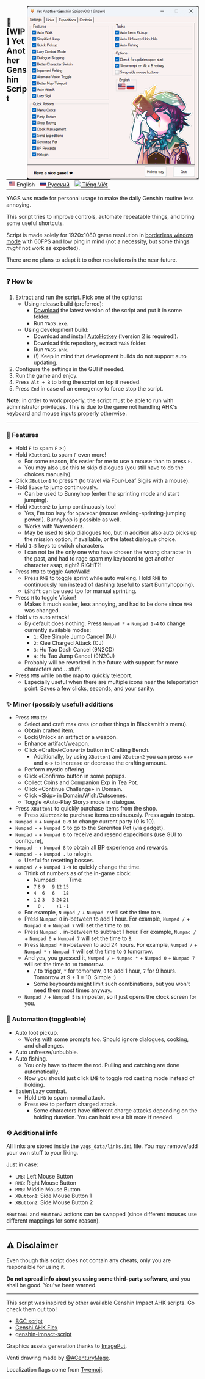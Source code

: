 <img src="./ScriptPreview.png" alt="Happy Moople" align="right" width="450">

## 🎈 [WIP] Yet Another Genshin Script

<table>
  <tr>
    <td valign="center"><img src="https://github.com/twitter/twemoji/blob/master/assets/svg/1f1fa-1f1f8.svg" width="16"/> English</td>
    <td valign="center"><a href="README_RU.md"><img src="https://github.com/twitter/twemoji/blob/master/assets/svg/1f1f7-1f1fa.svg" width="16"/> Русский</a></td>
    <td valign="center"><a href="README_VN.md"><img src="https://em-content.zobj.net/thumbs/160/twitter/53/flag-for-vietnam_1f1fb-1f1f3.png" width="16"/> Tiếng Việt</td>
  </tr>
</table>

YAGS was made for personal usage to make the daily Genshin routine less annoying.

This script tries to improve controls, automate repeatable things, and bring some useful shortcuts.

Script is made solely for 1920x1080 game resolution in [borderless window mode](https://gaming.stackexchange.com/a/376533) with 60FPS and low ping in mind (not a necessity, but some things *might* not work as expected).

There are no plans to adapt it to other resolutions in the near future.

---

### ❓ How to
1. Extract and run the script. Pick one of the options:
	- Using release build (preferred):
		- [Download](https://github.com/SoSeDiK/YAGS/releases/latest/download/YAGS.exe) the latest version of the script and put it in some folder.
		- Run `YAGS.exe`.
	- Using development build:
		- Download and install [AutoHotkey](https://www.autohotkey.com/) (❕version 2 is required❕).
		- Download this repository, extract `YAGS` folder.
		- Run `YAGS.ahk`.
		- (!) Keep in mind that development builds do not support auto updating.
2. Configure the settings in the GUI if needed.
3. Run the game and enjoy.
4. Press `Alt + B` to bring the script on top if needed.
5. Press `End` in case of an emergency to force stop the script.

**Note:** in order to work properly, the script must be able to run with administrator privileges. This is due to the game not handling AHK's keyboard and mouse inputs properly otherwise.

---

### 🎨 Features
- Hold `F` to spam `F` >:)
- Hold `XButton1` to spam `F` even more!
  - For some reason, it's easier for me to use a mouse than to press `F`.
  - You may also use this to skip dialogues (you still have to do the choices manually).
- Click `XButton1` to press `T` (to travel via Four-Leaf Sigils with a mouse).
- Hold `Space` to jump continuously.
  - Can be used to Bunnyhop (enter the sprinting mode and start jumping).
- Hold `XButton2` to jump continuously too!
  - Yes, I'm too lazy for `Spacebar` (mouse walking-sprinting-jumping power!). Bunnyhop is possible as well.
  - Works with Waveriders.
  - May be used to skip dialogues too, but in addition also auto picks up the mission option, if available, or the latest dialogue choice.
- Hold `1-5` keys to switch characters.
  - I can not be the only one who have chosen the wrong character in the past, and had to rage spam my keyboard to get another character asap, right? RIGHT?!
- Press `MMB` to toggle AutoWalk!
  - Press `RMB` to toggle sprint while auto walking. Hold `RMB` to continuously run instead of dashing (useful to start Bunnyhopping).
  - `LShift` can be used too for manual sprinting.
- Press `H` to toggle Vision!
  - Makes it much easier, less annoying, and had to be done since `MMB` was changed.
- Hold `V` to auto attack!
  - By default does nothing. Press `Numpad *` + `Numpad 1-4` to change currently available modes:
    - `1`: Klee Simple Jump Cancel (NJ)
    - `2`: Klee Charged Attack (CJ)
    - `3`: Hu Tao Dash Cancel (9N2CD)
    - `4`: Hu Tao Jump Cancel (9N2CJ)
  - Probably will be reworked in the future with support for more characters and… stuff.
- Press `MMB` while on the map to quickly teleport.
  - Especially useful when there are multiple icons near the teleportation point. Saves a few clicks, seconds, and your sanity.

### ✨ Minor (possibly useful) additions
- Press `MMB` to:
  - Select and craft max ores (or other things in Blacksmith's menu).
  - Obtain crafted item.
  - Lock/Unlock an artifact or a weapon.
  - Enhance artifact/weapon.
  - Click «Craft»/«Convert» button in Crafting Bench.
	- Additionally, by using `XButton1` and `XButton2` you can press «+» and «-» to increase or decrease the crafting amount.
  - Perform mystic offering.
  - Click «Confirm» button in some popups.
  - Collect Coins and Companion Exp in Tea Pot.
  - Click «Continue Challenge» in Domain.
  - Click «Skip» in Domain/Wish/Cutscenes.
  - Toggle «Auto-Play Story» mode in dialogue.
- Press `XButton1` to quickly purchase items from the shop.
  - Press `XButton2` to purchase items continuously. Press again to stop.
- `Numpad +` + `Numpad 0-9` to change current party (0 is 10).
- `Numpad -` + `Numpad 5` to go to the Serenitea Pot (via gadget).
- `Numpad -` + `Numpad 6` to receive and resend expeditions (use GUI to configure),
- `Numpad -` + `Numpad 8` to obtain all BP experience and rewards.
- `Numpad -` + `Numpad .` to relogin.
  - Useful for resetting bosses.
- `Numpad /` + `Numpad 1-9` to quickly change the time.
  - Think of numbers as of the in-game clock:
    - Numpad:        Time:
    - `7` `8` `9`   ` 9` `12` `15`
    - `4` ` ` `6`   ` 6` `  ` `18`
    - `1` `2` `3`   ` 3` `24` `21`
    - ` ` `0` `.`   `  ` `+1` `-1`
  - For example, `Numpad /` + `Numpad 7` will set the time to `9`.
  - Press `Numpad 0` in-between to add 1 hour. For example, `Numpad /` + `Numpad 0` + `Numpad 7` will set the time to `10`.
  - Press `Numpad .` in-between to subtract 1 hour. For example, `Numpad /` + `Numpad 0` + `Numpad 7` will set the time to `8`.
  - Press `Numpad *` in-between to add 24 hours. For example, `Numpad /` + `Numpad *` + `Numpad 7` will set the time to `9` tomorrow.
  - And yes, you guessed it, `Numpad /` + `Numpad *` + `Numpad 0` + `Numpad 7` will set the time to `10` tomorrow.
    - `/` to trigger, `*` for tomorrow, `0` to add 1 hour, `7` for 9 hours. Tomorrow at 9 + 1 = 10. Simple :)
	- Some keyboards might limit such combinations, but you won't need them most times anyway.
  - `Numpad /` + `Numpad 5` is imposter, so it just opens the clock screen for you.

### 🎣 Automation (toggleable)
- Auto loot pickup.
  - Works with some prompts too. Should ignore dialogues, cooking, and challenges.
- Auto unfreeze/unbubble.
- Auto fishing.
  - You only have to throw the rod. Pulling and catching are done automatically.
  - Now you should just click `LMB` to toggle rod casting mode instead of holding.
- Easier/Lazy combat.
  - Hold `LMB` to spam normal attack.
  - Press `RMB` to perform charged attack.
    - Some characters have different charge attacks depending on the holding duration. You can hold `RMB` a bit more if needed.

### ⚙ Additional info
All links are stored inside the `yags_data/links.ini` file. You may remove/add your own stuff to your liking.

Just in case:
- `LMB`: Left Mouse Button
- `RMB`: Right Mouse Button
- `MMB`: Middle Mouse Button
- `XButton1`: Side Mouse Button 1
- `XButton2`: Side Mouse Button 2

`XButton1` and `XButton2` actions can be swapped (since different mouses use different mappings for some reason).

---

## ⚠ Disclaimer
Even though this script does not contain any cheats, only you are responsible for using it.

**Do not spread info about you using some third-party software**, and you shall be good. You've been warned.

---

This script was inspired by other available Genshin Impact AHK scripts. Go check them out too!
- [BGC script](https://github.com/onoderis/bgc-script)
- [Genshi AHK Flex](https://github.com/Kramar1337/GenshinImpact-AHK-flex)
- [genshin-impact-script](https://github.com/phonowell/genshin-impact-script)

Graphics assets generation thanks to [ImagePut](https://github.com/iseahound/ImagePut).

Venti drawing made by [@ACenturyMage](https://twitter.com/ACenturyMage/status/1325869153618718720).

Localization flags come from [Twemoji](https://twemoji.twitter.com/).
